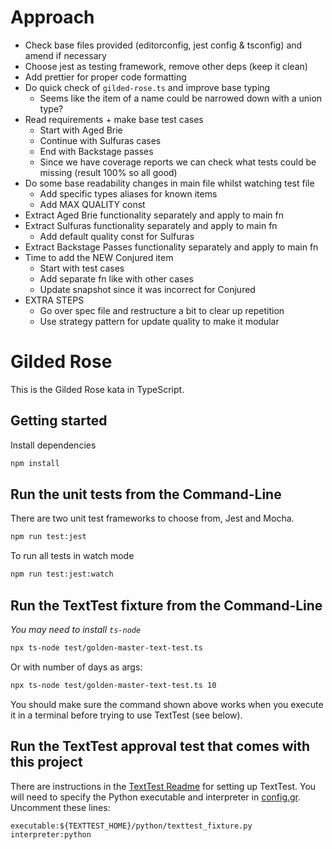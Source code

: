 # Approach

- Check base files provided (editorconfig, jest config & tsconfig) and amend if necessary
- Choose jest as testing framework, remove other deps (keep it clean)
- Add prettier for proper code formatting
- Do quick check of `gilded-rose.ts` and improve base typing
  - Seems like the item of a name could be narrowed down with a union type?
- Read requirements + make base test cases
  - Start with Aged Brie
  - Continue with Sulfuras cases
  - End with Backstage passes
  - Since we have coverage reports we can check what tests could be missing (result 100% so all good)
- Do some base readability changes in main file whilst watching test file
  - Add specific types aliases for known items
  - Add MAX QUALITY const
- Extract Aged Brie functionality separately and apply to main fn
- Extract Sulfuras functionality separately and apply to main fn
  - Add default quality const for Sulfuras
- Extract Backstage Passes functionality separately and apply to main fn
- Time to add the NEW Conjured item
  - Start with test cases
  - Add separate fn like with other cases
  - Update snapshot since it was incorrect for Conjured
- EXTRA STEPS
  - Go over spec file and restructure a bit to clear up repetition
  - Use strategy pattern for update quality to make it modular

# Gilded Rose

This is the Gilded Rose kata in TypeScript.

## Getting started

Install dependencies

```sh
npm install
```

## Run the unit tests from the Command-Line

There are two unit test frameworks to choose from, Jest and Mocha.

```sh
npm run test:jest
```

To run all tests in watch mode

```sh
npm run test:jest:watch
```

## Run the TextTest fixture from the Command-Line

_You may need to install `ts-node`_

```sh
npx ts-node test/golden-master-text-test.ts
```

Or with number of days as args:

```sh
npx ts-node test/golden-master-text-test.ts 10
```

You should make sure the command shown above works when you execute it in a terminal before trying to use TextTest (see below).

## Run the TextTest approval test that comes with this project

There are instructions in the [TextTest Readme](../texttests/README.md) for setting up TextTest. You will need to specify the Python executable and interpreter in [config.gr](../texttests/config.gr). Uncomment these lines:

    executable:${TEXTTEST_HOME}/python/texttest_fixture.py
    interpreter:python
